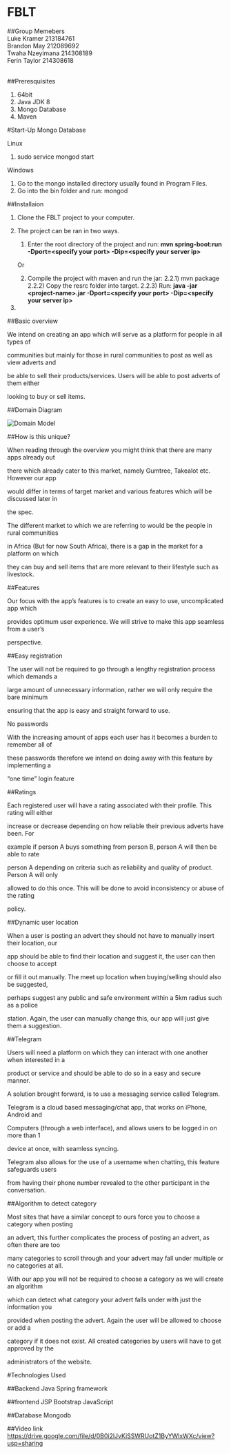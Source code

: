 # FBLT

##Group Memebers</br>
Luke Kramer		  213184761</br>
Brandon May 		212089692</br>
Twaha	Nzeyimana 214308189</br>
Ferin Taylor 		214308618</br></br>

##Preresquisites

1. 64bit 
1. Java JDK 8
2. Mongo Database
3. Maven

#Start-Up Mongo Database

Linux

1. sudo service mongod start

Windows

1. Go to the mongo installed directory usually found in Program Files.
2. Go into the bin folder and run: mongod

##Installaion

1. Clone the FBLT project to your computer. 

2. The project can be ran in two ways.

   1) Enter the root directory of the project and run: <b>mvn spring-boot:run -Dport=&lt;specify your port&gt; -Dip=&lt;specify your server ip&gt;</b>
    
    Or
    
   2) Compile the project with maven and run the jar:
        2.2.1) mvn package
        2.2.2) Copy the resrc folder into target.
        2.2.3) Run: <b>java -jar &lt;project-name&gt;.jar -Dport=&lt;specify your port&gt; -Dip=&lt;specify your server ip&gt;</b>
          
3. 

##Basic overview

We intend on creating an app which will serve as a platform for people in all types of

communities but mainly for those in rural communities to post as well as view adverts and

be able to sell their products/services. Users will be able to post adverts of them either

looking to buy or sell items.

##Domain Diagram

![Domain Model](/ERD.png)

##How is this unique?

When reading through the overview you might think that there are many apps already out

there which already cater to this market, namely Gumtree, Takealot etc. However our app

would differ in terms of target market and various features which will be discussed later in

the spec.

The different market to which we are referring to would be the people in rural communities

in Africa (But for now South Africa), there is a gap in the market for a platform on which

they can buy and sell items that are more relevant to their lifestyle such as livestock.

##Features

Our focus with the app’s features is to create an easy to use, uncomplicated app which

provides optimum user experience. We will strive to make this app seamless from a user’s

perspective.

##Easy registration

The user will not be required to go through a lengthy registration process which demands a

large amount of unnecessary information, rather we will only require the bare minimum

ensuring that the app is easy and straight forward to use.

No passwords

With the increasing amount of apps each user has it becomes a burden to remember all of

these passwords therefore we intend on doing away with this feature by implementing a

“one time” login feature

##Ratings

Each registered user will have a rating associated with their profile. This rating will either

increase or decrease depending on how reliable their previous adverts have been. For

example if person A buys something from person B, person A will then be able to rate

person A depending on criteria such as reliability and quality of product. Person A will only

allowed to do this once. This will be done to avoid inconsistency or abuse of the rating

policy.

##Dynamic user location

When a user is posting an advert they should not have to manually insert their location, our

app should be able to find their location and suggest it, the user can then choose to accept

or fill it out manually. The meet up location when buying/selling should also be suggested,

perhaps suggest any public and safe environment within a 5km radius such as a police

station. Again, the user can manually change this, our app will just give them a suggestion.

##Telegram

Users will need a platform on which they can interact with one another when interested in a

product or service and should be able to do so in a easy and secure manner.

A solution brought forward, is to use a messaging service called Telegram.

Telegram is a cloud based messaging/chat app, that works on iPhone, Android and

Computers (through a web interface), and allows users to be logged in on more than 1

device at once, with seamless syncing.

Telegram also allows for the use of a username when chatting, this feature safeguards users

from having their phone number revealed to the other participant in the conversation.

##Algorithm to detect category

Most sites that have a similar concept to ours force you to choose a category when posting

an advert, this further complicates the process of posting an advert, as often there are too

many categories to scroll through and your advert may fall under multiple or no categories at all.

With our app you will not be required to choose a category as we will create an algorithm

which can detect what category your advert falls under with just the information you

provided when posting the advert. Again the user will be allowed to choose or add a

category if it does not exist. All created categories by users will have to get approved by the

administrators of the website.


#Technologies Used

##Backend
Java
Spring framework</br>

##frontend
JSP
Bootstrap
JavaScript</br>

##Database
Mongodb</br>

##Video link
https://drive.google.com/file/d/0B0i2lJvKiSSWRUotZ1ByYWlxWXc/view?usp=sharing</br>
